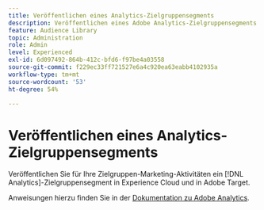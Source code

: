 ```yaml
---
title: Veröffentlichen eines Analytics-Zielgruppensegments
description: Veröffentlichen eines Adobe Analytics-Zielgruppensegments auf Experience Cloud und in Adobe Target für Zielgruppen-Marketing-Aktivitäten.
feature: Audience Library
topic: Administration
role: Admin
level: Experienced
exl-id: 6d097492-864b-412c-bfd6-f97be4a03558
source-git-commit: f229ec33ff721527e6a4c920ea63eabb4102935a
workflow-type: tm+mt
source-wordcount: '53'
ht-degree: 54%

---
```


# Veröffentlichen eines Analytics-Zielgruppensegments

Veröffentlichen Sie für Ihre Zielgruppen-Marketing-Aktivitäten ein [!DNL Analytics]-Zielgruppensegment in Experience Cloud und in Adobe Target.

Anweisungen hierzu finden Sie in der [Dokumentation zu Adobe Analytics](https://experienceleague.adobe.com/docs/analytics/components/segmentation/segmentation-workflow/seg-publish.html?lang=de).
